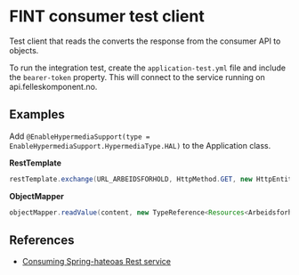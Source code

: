 # FINT consumer test client

Test client that reads the converts the response from the consumer API to objects.  

To run the integration test, create the `application-test.yml` file and include the `bearer-token` property. 
This will connect to the service running on api.felleskomponent.no.  

## Examples

Add `@EnableHypermediaSupport(type = EnableHypermediaSupport.HypermediaType.HAL)` to the Application class.  

**RestTemplate**
```java
restTemplate.exchange(URL_ARBEIDSFORHOLD, HttpMethod.GET, new HttpEntity<>(headers), new ParameterizedTypeReference<Resources<Arbeidsforhold>>() {});
```

**ObjectMapper**
```java
objectMapper.readValue(content, new TypeReference<Resources<Arbeidsforhold>>() {});
```

## References
- [Consuming Spring-hateoas Rest service](https://www.javacodegeeks.com/2014/01/consuming-spring-hateoas-rest-service-using-spring-resttemplate-and-super-type-tokens.html)